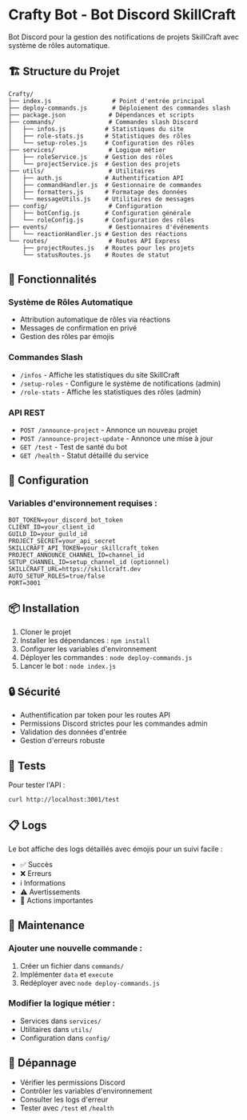 # Crafty Bot - Bot Discord SkillCraft

Bot Discord pour la gestion des notifications de projets SkillCraft avec système de rôles automatique.

## 🏗️ Structure du Projet

```
Crafty/
├── index.js                 # Point d'entrée principal
├── deploy-commands.js       # Déploiement des commandes slash
├── package.json            # Dépendances et scripts
├── commands/               # Commandes slash Discord
│   ├── infos.js           # Statistiques du site
│   ├── role-stats.js      # Statistiques des rôles
│   └── setup-roles.js     # Configuration des rôles
├── services/               # Logique métier
│   ├── roleService.js     # Gestion des rôles
│   └── projectService.js  # Gestion des projets
├── utils/                  # Utilitaires
│   ├── auth.js            # Authentification API
│   ├── commandHandler.js  # Gestionnaire de commandes
│   ├── formatters.js      # Formatage des données
│   └── messageUtils.js    # Utilitaires de messages
├── config/                 # Configuration
│   ├── botConfig.js       # Configuration générale
│   └── roleConfig.js      # Configuration des rôles
├── events/                 # Gestionnaires d'événements
│   └── reactionHandler.js # Gestion des réactions
└── routes/                 # Routes API Express
    ├── projectRoutes.js   # Routes pour les projets
    └── statusRoutes.js    # Routes de statut
```

## 🚀 Fonctionnalités

### Système de Rôles Automatique
- Attribution automatique de rôles via réactions
- Messages de confirmation en privé
- Gestion des rôles par émojis

### Commandes Slash
- `/infos` - Affiche les statistiques du site SkillCraft
- `/setup-roles` - Configure le système de notifications (admin)
- `/role-stats` - Affiche les statistiques des rôles (admin)

### API REST
- `POST /announce-project` - Annonce un nouveau projet
- `POST /announce-project-update` - Annonce une mise à jour
- `GET /test` - Test de santé du bot
- `GET /health` - Statut détaillé du service

## 🔧 Configuration

### Variables d'environnement requises :
```env
BOT_TOKEN=your_discord_bot_token
CLIENT_ID=your_client_id
GUILD_ID=your_guild_id
PROJECT_SECRET=your_api_secret
SKILLCRAFT_API_TOKEN=your_skillcraft_token
PROJECT_ANNOUNCE_CHANNEL_ID=channel_id
SETUP_CHANNEL_ID=setup_channel_id (optionnel)
SKILLCRAFT_URL=https://skillcraft.dev
AUTO_SETUP_ROLES=true/false
PORT=3001
```

## 📦 Installation

1. Cloner le projet
2. Installer les dépendances : `npm install`
3. Configurer les variables d'environnement
4. Déployer les commandes : `node deploy-commands.js`
5. Lancer le bot : `node index.js`

## 🔒 Sécurité

- Authentification par token pour les routes API
- Permissions Discord strictes pour les commandes admin
- Validation des données d'entrée
- Gestion d'erreurs robuste

## 🧪 Tests

Pour tester l'API :
```bash
curl http://localhost:3001/test
```

## 📋 Logs

Le bot affiche des logs détaillés avec émojis pour un suivi facile :
- ✅ Succès
- ❌ Erreurs
- ℹ️ Informations
- ⚠️ Avertissements
- 🚀 Actions importantes

## 🔄 Maintenance

### Ajouter une nouvelle commande :
1. Créer un fichier dans `commands/`
2. Implémenter `data` et `execute`
3. Redéployer avec `node deploy-commands.js`

### Modifier la logique métier :
- Services dans `services/`
- Utilitaires dans `utils/`
- Configuration dans `config/`

## 🐛 Dépannage

- Vérifier les permissions Discord
- Contrôler les variables d'environnement
- Consulter les logs d'erreur
- Tester avec `/test` et `/health`